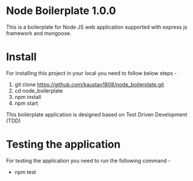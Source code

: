 # Node Boilerplate 1.0.0

This is a boilerplate for Node JS web application supported with express js framework and mongoose.


# Install

For installing this project in your local you need to follow below steps - 

1) git clone https://github.com/kaustav1808/node_boilerplate.git
2) cd node_boilerplate
3) npm install
4) npm start

This boilerplate application is designed based on Test Driven Development (TDD)

# Testing the application

For testing the application you need to run the following command - 

- npm test
